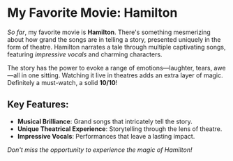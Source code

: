 # My Favorite Movie: Hamilton

*So far*, my favorite movie is **Hamilton**. There's something mesmerizing about how grand the songs are in telling a story, presented uniquely in the form of theatre. Hamilton narrates a tale through multiple captivating songs, featuring *impressive vocals* and charming characters.

The story has the power to evoke a range of emotions—laughter, tears, awe—all in one sitting. Watching it live in theatres adds an extra layer of magic. Definitely a must-watch, a solid **10/10**!

## Key Features:
- **Musical Brilliance**: Grand songs that intricately tell the story.
- **Unique Theatrical Experience**: Storytelling through the lens of theatre.
- **Impressive Vocals**: Performances that leave a lasting impact.

*Don't miss the opportunity to experience the magic of Hamilton!*


